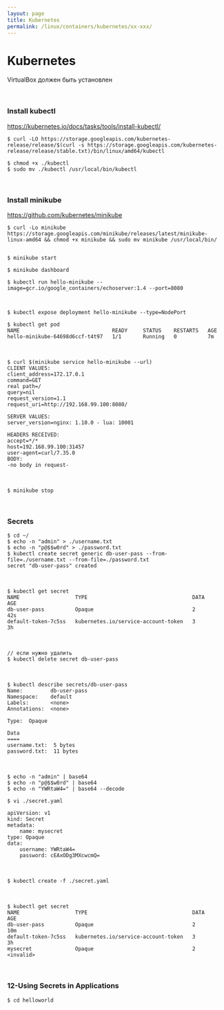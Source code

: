 ```yaml
---
layout: page
title: Kubernetes
permalink: /linux/containers/kubernetes/xx-xxx/
---
```


# Kubernetes

VirtualBox должен быть установлен


<br/>

### Install kubectl

https://kubernetes.io/docs/tasks/tools/install-kubectl/


    $ curl -LO https://storage.googleapis.com/kubernetes-release/release/$(curl -s https://storage.googleapis.com/kubernetes-release/release/stable.txt)/bin/linux/amd64/kubectl
    
    $ chmod +x ./kubectl
    $ sudo mv ./kubectl /usr/local/bin/kubectl
    


<br/>

### Install minikube


https://github.com/kubernetes/minikube


    $ curl -Lo minikube https://storage.googleapis.com/minikube/releases/latest/minikube-linux-amd64 && chmod +x minikube && sudo mv minikube /usr/local/bin/
    
    
    $ minikube start
    
    $ minikube dashboard
    
    $ kubectl run hello-minikube --image=gcr.io/google_containers/echoserver:1.4 --port=8080
    

    
    $ kubectl expose deployment hello-minikube --type=NodePort
    
<!-- $ /usr/local/bin/kubectl delete deployment hello-minikube -->

    $ kubectl get pod
    NAME                              READY     STATUS    RESTARTS   AGE
    hello-minikube-64698d6ccf-t4t97   1/1       Running   0          7m


<br/>

    $ curl $(minikube service hello-minikube --url)
    CLIENT VALUES:
    client_address=172.17.0.1
    command=GET
    real path=/
    query=nil
    request_version=1.1
    request_uri=http://192.168.99.100:8080/

    SERVER VALUES:
    server_version=nginx: 1.10.0 - lua: 10001

    HEADERS RECEIVED:
    accept=*/*
    host=192.168.99.100:31457
    user-agent=curl/7.35.0
    BODY:
    -no body in request-


<br/>

    $ minikube stop


<br/>

### Secrets

    $ cd ~/
    $ echo -n "admin" > ./username.txt
    $ echo -n "p@$$w0rd" > ./password.txt
    $ kubectl create secret generic db-user-pass --from-file=./username.txt --from-file=./password.txt
    secret "db-user-pass" created
    
<br/>
    
    $ kubectl get secret 
    NAME                  TYPE                                  DATA      AGE
    db-user-pass          Opaque                                2         42s
    default-token-7c5ss   kubernetes.io/service-account-token   3         3h

<br/>

    // если нужно удалить
    $ kubectl delete secret db-user-pass
    
<br/>
        
    $ kubectl describe secrets/db-user-pass
    Name:         db-user-pass
    Namespace:    default
    Labels:       <none>
    Annotations:  <none>

    Type:  Opaque

    Data
    ====
    username.txt:  5 bytes
    password.txt:  11 bytes


<br/>

    $ echo -n "admin" | base64
    $ echo -n "p@$$w0rd" | base64
    $ echo -n "YWRtaW4=" | base64 --decode
    
    $ vi ./secret.yaml
    
    apiVersion: v1
    kind: Secret
    metadata:
        name: mysecret
    type: Opaque
    data:
        username: YWRtaW4=
        password: cEAxODg3MXcwcmQ=
    

<br/>

    $ kubectl create -f ./secret.yaml
    

<br/>

    $ kubectl get secret
    NAME                  TYPE                                  DATA      AGE
    db-user-pass          Opaque                                2         10m
    default-token-7c5ss   kubernetes.io/service-account-token   3         3h
    mysecret              Opaque                                2         <invalid>

    
    
<br/>

### 12-Using Secrets in Applications
    
    $ cd helloworld
    

    
    
    
